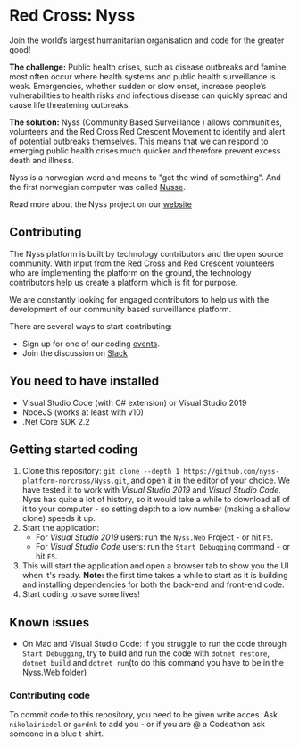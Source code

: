 # Red Cross: Nyss

Join the world’s largest humanitarian organisation and code for the greater good!

**The challenge:**
Public health crises, such as disease outbreaks and famine, most often occur where health systems and public health surveillance is weak. Emergencies, whether sudden or slow onset, increase people’s vulnerabilities to health risks and infectious disease can quickly spread and cause life threatening outbreaks.

**The solution:**
Nyss (Community Based Surveillance ) allows communities, volunteers and the Red Cross Red Crescent Movement to identify and alert of potential outbreaks themselves. This means that we can respond to emerging public health crises much quicker and therefore prevent excess death and illness.

Nyss is a norwegian word and means to "get the wind of something". And the first norwegian computer was called [Nusse](https://no.wikipedia.org/wiki/Nusse).

Read more about the Nyss project on our [website](https://cbsrc.org/)

## Contributing

The Nyss platform is built by technology contributors and the open source community. With input from the Red Cross and Red Crescent volunteers who are implementing the platform on the ground, the technology contributors help us create a platform which is fit for purpose.

We are constantly looking for engaged contributors to help us with the development of our community based surveillance platform.

There are several ways to start contributing:
* Sign up for one of our coding [events](https://cbsrc.org/contribute/events/).
* Join the discussion on [Slack](https://cbsv2.slack.com/)

## You need to have installed
* Visual Studio Code (with C# extension) or Visual Studio 2019
* NodeJS (works at least with v10)
* .Net Core SDK 2.2 

## Getting started coding
1. Clone this repository: `git clone --depth 1 https://github.com/nyss-platform-norcross/Nyss.git`, and open it in the editor of your choice. We have tested it to work with _Visual Studio 2019_ and _Visual Studio Code_. Nyss has quite a lot of history, so it would take a while to download all of it to your computer - so setting depth to a low number (making a shallow clone) speeds it up.
2. Start the application:
   * For _Visual Studio 2019_ users: run the `Nyss.Web` Project - or hit `F5`.
   * For _Visual Studio Code_ users: run the `Start Debugging` command - or hit `F5`.
3. This will start the application and open a browser tab to show you the UI when it's ready. __Note:__ the first time takes a while to start as it is building and installing dependencies for both the back-end and front-end code.
4. Start coding to save some lives!

## Known issues
* On Mac and Visual Studio Code: If you struggle to run the code through `Start Debugging`, try to build and run the code with `dotnet restore`, `dotnet build` and `dotnet run`(to do this command you have to be in the Nyss.Web folder)

### Contributing code
To commit code to this repository, you need to be given write acces. Ask `nikolairiedel` or `gardnk` to add you - or if you are @ a Codeathon ask someone in a blue t-shirt.

